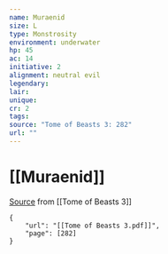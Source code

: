 ```yaml
---
name: Muraenid
size: L
type: Monstrosity
environment: underwater
hp: 45
ac: 14
initiative: 2
alignment: neutral evil
legendary: 
lair: 
unique: 
cr: 2
tags: 
source: "Tome of Beasts 3: 282"
url: ""
---
```

# [[Muraenid]]

[Source](zotero://open-pdf/library/items/BLGR9HVR?page=282) from [[Tome of Beasts 3]]

```pdf
{
	"url": "[[Tome of Beasts 3.pdf]]",
	"page": [282]
}
```


